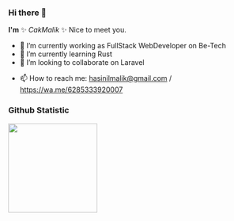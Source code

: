 ### Hi there 👋


**I'm** ✨ _CakMalik_ ✨ Nice to meet you.

<!-- Here are some ideas to get you started: -->

- 🔭 I’m currently working as FullStack WebDeveloper on Be-Tech 
- 🌱 I’m currently learning Rust
- 👯 I’m looking to collaborate on Laravel
<!-- - 🤔 I’m looking for help with ChatGpt -->
<!-- - 💬 Ask me about  -->
- 📫 How to reach me: hasinilmalik@gmail.com /  https://wa.me/6285333920007
<!-- - ⚡ Fun fact:  -->


### Github Statistic<p align="left">
<a href="https://github.com/cakmalik">
  <img height="180em" src="https://github-readme-stats-eight-theta.vercel.app/api?username=cakmalik&show_icons=true&theme=dracula&include_all_commits=true&count_private=true"/>
</a>
</p>
